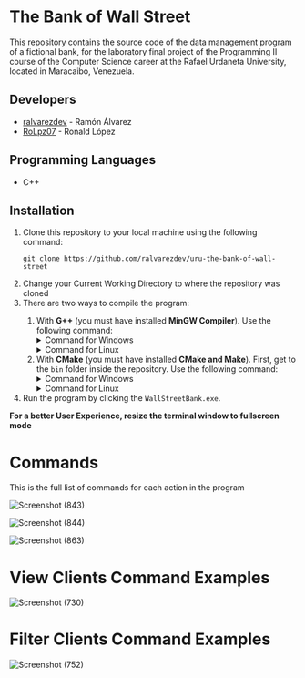 # The Bank of Wall Street

This repository contains the source code of the data management program of a fictional bank, for the laboratory final project of the Programming II course of the Computer Science career at the Rafael Urdaneta University, located in Maracaibo, Venezuela.

## Developers

- [ralvarezdev](https://github.com/ralvarezdev) - Ramón Álvarez
- [RoLpz07](https://github.com/RoLpz07) - Ronald López

## Programming Languages

- C++

## Installation

<ol>
<li>Clone this repository to your local machine using the following command:

```git clone https://github.com/ralvarezdev/uru-the-bank-of-wall-street```
</li>

<li>Change your Current Working Directory to where the repository was cloned</li>

<li>There are two ways to compile the program:</li>

<ol>
<li>With <strong>G++</strong> (you must have installed <strong>MinGW Compiler</strong>). Use the following command:

<details>
<summary>Command for Windows</summary>

```g++ -o bin\WallStreetBank.exe src\main.cpp src\lib\namespaces.h src\lib\clients\clientsOp.h src\lib\clients\clientsOp.cpp src\lib\clients\transactionsOp.cpp src\lib\clients\transactionsOp.h src\lib\data\dataOp.h src\lib\data\dataOp.cpp src\lib\datatables\output.h src\lib\datatables\output.cpp src\lib\terminal\ansiEsc.h src\lib\terminal\ansiEsc.cpp src\lib\terminal\input.cpp src\lib\terminal\input.h```

</details>

<details>
<summary>Command for Linux</summary>

```g++ -o bin/WallStreetBank.exe src/main.cpp src/lib/namespaces.h src/lib/clients/clientsOp.h src/lib/clients/clientsOp.cpp src/lib/clients/transactionsOp.cpp src/lib/clients/transactionsOp.h src/lib/data/dataOp.h src/lib/data/dataOp.cpp src/lib/datatables/output.h src/lib/datatables/output.cpp src/lib/terminal/ansiEsc.h src/lib/terminal/ansiEsc.cpp src/lib/terminal/input.cpp src/lib/terminal/input.h```

</details></li>

<li>With <strong>CMake</strong> (you must have installed <strong>CMake and Make</strong>). First, get to the <code>bin</code> folder inside the repository. Use the following command:

<details>
<summary>Command for Windows</summary>

```cmake -S ..\ -G "MinGW Makefiles" -B .\ && make```

</details>

<details>
<summary>Command for Linux</summary>

```cmake -S ../ -G "MinGW Makefiles" -B ./ && make```

</details></li></ol>

<li>Run the program by clicking the <code>WallStreetBank.exe</code>.</li>
</ol>

<strong>For a better User Experience, resize the terminal window to fullscreen mode</strong>

# Commands
This is the full list of commands for each action in the program

![Screenshot (843)](https://github.com/ralvarezdev/ProyectoLaboratorio_RR/assets/86166683/93268cdb-84ed-42c2-8bf3-55ffa3efc55d)

![Screenshot (844)](https://github.com/ralvarezdev/ProyectoLaboratorio_RR/assets/86166683/c61117d1-dab3-4993-a500-d2f856032ae5)

![Screenshot (863)](https://github.com/ralvarezdev/ProyectoLaboratorio_RR/assets/86166683/386aec69-a9c0-49e1-ad53-1611f3423e8d)

# View Clients Command Examples

![Screenshot (730)](https://github.com/ralvarezdev/ProyectoLaboratorio_RR/assets/86166683/32539e54-f008-40a4-8c13-1345234dbdb1)

# Filter Clients Command Examples

![Screenshot (752)](https://github.com/ralvarezdev/ProyectoLaboratorio_RR/assets/86166683/d71efa50-c463-4b19-9869-51ea30575f7e)
